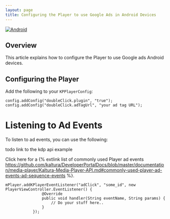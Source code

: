 ```yaml
---
layout: page
title: Configuring the Player to use Google Ads in Android Devices
---
```


[![Android](https://img.shields.io/badge/Android-Supported-green.svg)](https://github.com/kaltura/player-sdk-native-ios)

## Overview
This article explains how to configure the Player to use Google ads Android devices.

## Configuring the Player
Add the following to your `KPPlayerConfig`:

```
config.addConfig("doubleClick.plugin", "true");
config.addConfig("doubleClick.adTagUrl", "your ad tag URL");
```
# Listening to Ad Events
To listen to ad events, you can use the following:

todo link to the kdp api example

Click here for a {% extlink list of commonly used Player ad events https://github.com/kaltura/DeveloperPortalDocs/blob/master/documentation/media-player/Kaltura-Media-Player-API.md#commonly-used-player-ad-events-ad-sequence-events %}.

```
mPlayer.addKPlayerEventListener("adClick", "some_id", new PlayerViewController.EventListener() {
                @Override
                public void handler(String eventName, String params) {
                    // Do your stuff here..
                }
            });
```
